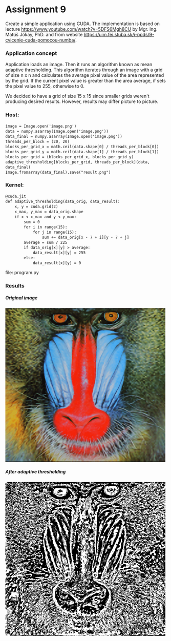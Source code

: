 # Assignment 9
Create a simple application using CUDA.
The implementation is based on lecture https://www.youtube.com/watch?v=5DFS6Mgh8CU by Mgr. Ing. Matúš Jókay, PhD. and from website https://uim.fei.stuba.sk/i-ppds/9-cvicenie-cuda-pomocou-numba/.

### Application concept
Application loads an image. Then it runs an algorithm known as mean adaptive thresholding. This algorithm iterates through an image with a grid of size n x n and calculates the average pixel value of the area represented by the grid. If the current pixel value is greater than the area average, if sets the pixel value to 255, otherwise to 0.

We decided to have a grid of size 15 x 15 since smaller grids weren't producing desired results. However, results may differ picture to picture.
### Host:
```
image = Image.open('image.png')
data = numpy.asarray(Image.open('image.png'))
data_final = numpy.asarray(Image.open('image.png'))
threads_per_block = (20, 20)
blocks_per_grid_x = math.ceil(data.shape[0] / threads_per_block[0])
blocks_per_grid_y = math.ceil(data.shape[1] / threads_per_block[1])
blocks_per_grid = (blocks_per_grid_x, blocks_per_grid_y)
adaptive_thresholding[blocks_per_grid, threads_per_block](data, data_final)
Image.fromarray(data_final).save("result.png")
```

### Kernel:
```
@cuda.jit
def adaptive_thresholding(data_orig, data_result):
    x, y = cuda.grid(2)
    x_max, y_max = data_orig.shape
    if x < x_max and y < y_max:
        sum = 0
        for i in range(15):
            for j in range(15):
                sum += data_orig[x - 7 + i][y - 7 + j]
        average = sum / 225
        if data_orig[x][y] > average:
            data_result[x][y] = 255
        else:
            data_result[x][y] = 0
```


file: program.py

### Results

##### Original image

![Alt text](image.png?raw=true "Original")

##### After adaptive thresholding

![Alt text](result.png?raw=true "Result")

